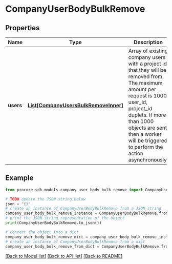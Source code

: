 # CompanyUserBodyBulkRemove


## Properties

Name | Type | Description | Notes
------------ | ------------- | ------------- | -------------
**users** | [**List[CompanyUsersBulkRemoveInner]**](CompanyUsersBulkRemoveInner.md) | Array of existing company users with a project id that they will be removed from. The maximum amount per request is 1000 user_id, project_id duplets. If more than 1000 objects are sent then a worker will be triggered to perform the action asynchronously. | 

## Example

```python
from procore_sdk.models.company_user_body_bulk_remove import CompanyUserBodyBulkRemove

# TODO update the JSON string below
json = "{}"
# create an instance of CompanyUserBodyBulkRemove from a JSON string
company_user_body_bulk_remove_instance = CompanyUserBodyBulkRemove.from_json(json)
# print the JSON string representation of the object
print(CompanyUserBodyBulkRemove.to_json())

# convert the object into a dict
company_user_body_bulk_remove_dict = company_user_body_bulk_remove_instance.to_dict()
# create an instance of CompanyUserBodyBulkRemove from a dict
company_user_body_bulk_remove_from_dict = CompanyUserBodyBulkRemove.from_dict(company_user_body_bulk_remove_dict)
```
[[Back to Model list]](../README.md#documentation-for-models) [[Back to API list]](../README.md#documentation-for-api-endpoints) [[Back to README]](../README.md)


